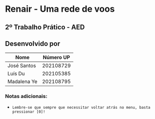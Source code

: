 # Renair - Uma rede de voos
## 2º Trabalho Prático - AED

## Desenvolvido por

| Nome        | Número UP |
|-------------|-----------|
| José Santos | 202108729 |
| Luís Du     | 202105385 |
| Madalena Ye | 202108795 |


### Notas adicionais:

* `Lembre-se que sempre que necessitar voltar atrás no menu, basta pressionar [0]!`
